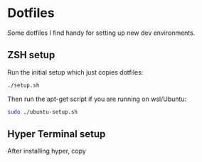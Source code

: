 # Dotfiles

Some dotfiles I find handy for setting up new dev environments.

## ZSH setup

Run the initial setup which just copies dotfiles:

```sh
./setup.sh
```

Then run the apt-get script if you are running on wsl/Ubuntu:

```sh
sudo ./ubuntu-setup.sh
```

## Hyper Terminal setup

After installing hyper, copy 
